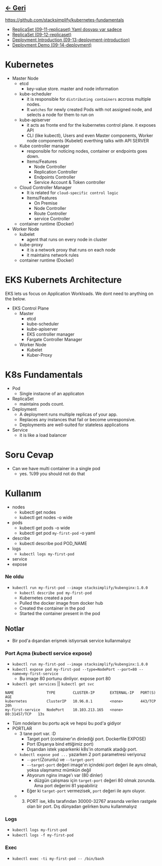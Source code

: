 ## [<- Geri](../README.md)

https://github.com/stacksimplify/kubernetes-fundamentals
- [ReplicaSet (09-11-replicaset) Yaml dosyası var sadece](./09-11-replicaset/README.md)
- [ReplicaSet (09-12-replicaset)](./09-12-replicaset/README.md)
- [Deployment Introduction (09-13-deployment-introduction)](./09-13-deployment-introduction/README.md)
- [Deployment Demo (09-14-deployment)](./09-14-deployment/README.md)
# Kubernetes
- Master Node
    - etcd
        - key-value store. master and node information
    - kube-scheduler
        - it is responsible for `distributing containers` accross multiple nodes.
        - It `watches` for newly created Pods with not assigned node, and selects a node for them to run on
    - kube-apiserver
        - it acts as fronte end for the kubernetes control plane. it exposes API
        - CLI (like kubectl), Users and even Master components, Worker node components (Kubelet) everthing talks with API SERVER
    - Kube controller manager
        - responsible for noticing nodes, container or endpoints goes down.
        - Items/Features
            - Node Controller
            - Replication Controller
            - Endpoints Controller
            - Service Account  & Token controller
    - Cloud Controller Manager
        - It is related for `cloud-specific control logic`
        - Items/Features
            - On Premise
            - Node Controller
            - Route Controller
            - service Controller
    - container runtime (Docker)
- Worker Node
    - kubelet
        - agent that runs on every node in cluster
    - kube-proxy
        - it is a network proxy that runs on each node
        - it maintains network rules
    - container runtime (Docker)

# EKS Kubernets Architecture
EKS lets us focus on Application Workloads. We dont need to anything on the below.
- EKS Control Plane
    - Master
        - etcd
        - kube-scheduler
        - kube-apiserver
        - EKS controller manager
        - Fargate Controller Manager
    - Worker Node
        - Kubelet 
        - Kuber-Proxy
    

# K8s Fundamentals
- Pod
    - Single instacne of an applicaton
- ReplicaSet
    - maintains pods count.
- Deployment
    - A deployment runs multiple replicas of your app.
    - Replaces any instances that fail or become unresponsive. 
    - Deployments are well-suited for stateless applications
- Service
    - it is like a load balancer

# Soru Cevap
- Can we have multi container in a single pod
    - yes. %99 you should not do that

# Kullanım
- nodes
    - kubectl get nodes
    - kubectl get nodes -o wide
- pods
    - kubectl get pods -o wide
    - kubectl get pod `my-first-pod` -o yaml
- describe
    - kubectl describe pod POD_NAME
- logs
    - `kubectl logs my-first-pod`
- service
- expose
### Ne oldu
- `kubectl run my-first-pod --image stacksimplify/kubenginx:1.0.0`
    - `kubectl describe pod my-first-pod`
    - Kubernetes created a pod
    - Pulled the docker image from docker hub
    - Created the container in the pod
    - Started the container present in the pod
## Notlar
- Bir pod'a dışarıdan erişmek istiyorsak service kullanmalıyız

### Port Açma (kubectl service expose)
- `kubectl run my-first-pod --image stacksimplify/kubenginx:1.0.0`
- `kubectl expose pod my-first-pod --type=NodePort --port=80 --name=my-first-service`
    - Bu image 80 portunu dinliyor. expose port 80
- `kubectl get services` || `kubectl get svc`
```
NAME               TYPE        CLUSTER-IP       EXTERNAL-IP   PORT(S)        AGE
kubernetes         ClusterIP   10.96.0.1        <none>        443/TCP        20h
my-first-service   NodePort    10.103.213.165   <none>        80:31457/TCP   13s
```
- Tüm nodeların bu portu açık ve hepsi bu pod'a gidiyor
- PORTLAR
    - 3 tane port var. :D
        - Target port (container'ın dinlediği port. Dockerfile EXPOSE)
        - Port (Dışarıya bind ettiğimiz port)
        - Dışarıdan istek yaparkenki k8s'in otomatik atadığı port.
    - `kubectl expose pod ...` yazarken 2 port parametresi veriyoruz
        - `--port`(Zorunlu) ve `--target-port`
        - `--target-port` değeri image'ın içindeki port değeri ile aynı olmalı, yoksa ulaşmamız mümkün değil
        - Atıyorum nginx image'ı var (80 dinler)
            - düzgün çalışması için `target-port` değeri 80 olmak zorunda. Ama port değerini 81 yapabiliriz
        - Eğer ki `target-port` vermezisek, `port` değeri ile aynı oluyor.
    - 3. PORT ise, k8s tarafından 30000-32767 arasında verilen rastgele olan bir port. Dış dünyadan gelirken bunu kullanmalıyız

### Logs
- `kubectl logs my-first-pod`
- `kubectl logs -f my-first-pod`

### Exec
- `kubectl exec -ti my-first-pod -- /bin/bash`


